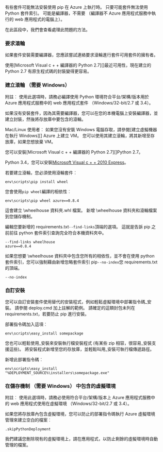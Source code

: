 有些套件可能無法安裝使用 pip 在 Azure 上執行時。  只要可能套件無法使用 Python 套件索引。  可能是編譯器，不需要 （編譯器不 Azure 應用程式服務中執行的 web 應用程式的電腦上）。

在此區段中，我們會查看處理此問題的方法。

### <a name="request-wheels"></a>要求滾輪

如果套件安裝需要編譯器，您應該嘗試連絡要求滾輪進行套件可用套件的擁有者。

使用[Microsoft Visual c + + 編譯器的 Python 2.7][]最近可用性，現在建立的 Python 2.7 有原生程式碼的封裝變得更容易。

### <a name="build-wheels-requires-windows"></a>建立滾輪 （需要 Windows）

附註︰ 使用此選項時，請務必編譯使用 Python 環境符合平台/架構/版本用於 Azure 應用程式服務中的 web 應用程式套件 （Windows/32-bit/2.7 或 3.4）。

如果沒有安裝套件，因為其需要編譯器，您可以在您的本機電腦上安裝編譯器，並建立封裝，然後將存放庫中要包含的滾輪。

Mac/Linux 使用者︰ 如果您沒有安裝 Windows 電腦存取，請參閱[建立虛擬機器在執行 Windows][] Azure 上建立 VM。  您可以使用其建立滾輪，將其新增至存放庫，如果您想放棄 VM。 

您可以安裝[Microsoft Visual c + + 編譯器的 Python 2.7][]Python 2.7。

Python 3.4，您可以安裝[Microsoft Visual c + + 2010 Express][]。

若要建立滾輪，您必須使用滾輪套件︰

    env\scripts\pip install wheel

您會使用`pip wheel`編譯的相依性︰

    env\scripts\pip wheel azure==0.8.4

這會建立 \wheelhouse 資料夾.whl 檔案。  新增 \wheelhouse 資料夾和滾輪檔案到您儲存機制。

編輯您要新增的 requirements.txt`--find-links`頂端的選項。 這就是告訴 pip 之前前往 python 套件索引查詢完全符合本機資料夾中。

    --find-links wheelhouse
    azure==0.8.4

如果您想要 \wheelhouse 資料夾中包含您所有的相依性，並不會在使用 python 套件索引，您可以強制藉由新增忽略套件索引 pip`--no-index`您 requirements.txt 的頂端。

    --no-index

### <a name="customize-installation"></a>自訂安裝

您可以自訂安裝套件使用替代的安裝程式，例如輕鬆虛擬環境中部署指令碼\_安裝。  請參閱 deploy.cmd 加上註解的範例。  請確定的這類封包未列在 requirements.txt，若要防止 pip 進行安裝。

部署指令碼加入這項︰

    env\scripts\easy_install somepackage

您也可以輕鬆使用\_安裝來安裝執行檔安裝程式 (有某些 zip 相容，很容易\_安裝支援這些)。  將安裝程式新增至您的存放庫，並輕鬆叫用\_安裝可執行檔傳遞路徑。

新增此部署指令碼︰

    env\scripts\easy_install "%DEPLOYMENT_SOURCE%\installers\somepackage.exe"

### <a name="include-the-virtual-environment-in-the-repository-requires-windows"></a>在儲存機制 （需要 Windows） 中包含的虛擬環境

附註︰ 使用此選項時，請務必使用符合平台/架構/版本上 Azure 應用程式服務中的 web 應用程式使用在虛擬環境 （Windows/32-bit/2.7 或 3.4）。

如果您將存放庫內包含虛擬環境，您可以防止的部署指令碼執行 Azure 虛擬環境管理來建立空白的檔案︰

    .skipPythonDeployment

我們建議您刪除現有的虛擬環境上，請在應用程式，以防止剩餘的虛擬環境時自動管理的檔案。


[建立執行 Windows 的虛擬機器]: http://azure.microsoft.com/documentation/articles/virtual-machines-windows-hero-tutorial/
[Microsoft Visual c + + 編譯器 python 2.7]: http://aka.ms/vcpython27
[Microsoft Visual c + + 2010 Express]: http://go.microsoft.com/?linkid=9709949
